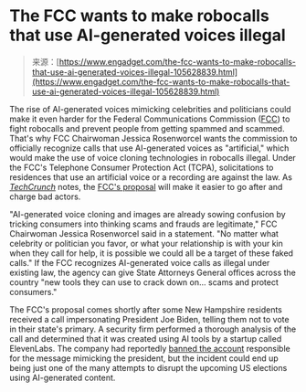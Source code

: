 <!--yml
category: 未分类
date: 2024-05-27 14:28:42
-->

# The FCC wants to make robocalls that use AI-generated voices illegal

> 来源：[https://www.engadget.com/the-fcc-wants-to-make-robocalls-that-use-ai-generated-voices-illegal-105628839.html](https://www.engadget.com/the-fcc-wants-to-make-robocalls-that-use-ai-generated-voices-illegal-105628839.html)

The rise of AI-generated voices mimicking celebrities and politicians could make it even harder for the Federal Communications Commission ([FCC](https://www.engadget.com/fcc-blocks-robocall-middleman-one-eye-from-future-campaigns-211509369.html)) to fight robocalls and prevent people from getting spammed and scammed. That's why FCC Chairwoman Jessica Rosenworcel wants the commission to officially recognize calls that use AI-generated voices as "artificial," which would make the use of voice cloning technologies in robocalls illegal. Under the FCC's Telephone Consumer Protection Act (TCPA), solicitations to residences that use an artificial voice or a recording are against the law. As [*TechCrunch*](https://techcrunch.com/2024/01/31/fcc-moves-to-outlaw-ai-generated-robocalls/) notes, the [FCC's proposal](https://www.fcc.gov/document/fcc-chairwoman-make-ai-voice-generated-robocalls-illegal) will make it easier to go after and charge bad actors.

"AI-generated voice cloning and images are already sowing confusion by tricking consumers into thinking scams and frauds are legitimate," FCC Chairwoman Jessica Rosenworcel said in a statement. "No matter what celebrity or politician you favor, or what your relationship is with your kin when they call for help, it is possible we could all be a target of these faked calls." If the FCC recognizes AI-generated voice calls as illegal under existing law, the agency can give State Attorneys General offices across the country "new tools they can use to crack down on... scams and protect consumers."

The FCC's proposal comes shortly after some New Hampshire residents received a call impersonating President Joe Biden, telling them not to vote in their state's primary. A security firm performed a thorough analysis of the call and determined that it was created using AI tools by a startup called ElevenLabs. The company had reportedly [banned the account](https://www.engadget.com/elevenlabs-reportedly-banned-the-account-that-deepfaked-bidens-voice-with-its-ai-tools-083355975.html) responsible for the message mimicking the president, but the incident could end up being just one of the many attempts to disrupt the upcoming US elections using AI-generated content.